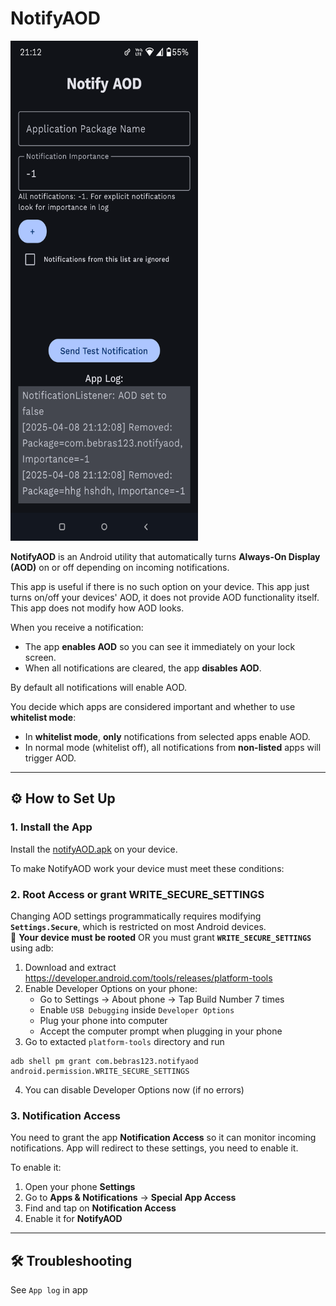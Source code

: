 # NotifyAOD

<img src="https://github.com/bebras123/notifyaod/blob/main/docs/screenshot.png" width="300" height="800">

**NotifyAOD** is an Android utility that automatically turns **Always-On Display (AOD)** on or off
depending on incoming notifications.

This app is useful if there is no such option on your device.
This app just turns on/off your devices' AOD, it does not provide AOD functionality itself.
This app does not modify how AOD looks.

When you receive a notification:

- The app **enables AOD** so you can see it immediately on your lock screen.
- When all notifications are cleared, the app **disables AOD**.

By default all notifications will enable AOD.

You decide which apps are considered important and whether to use **whitelist mode**:

- In **whitelist mode**, **only** notifications from selected apps enable AOD.
- In normal mode (whitelist off), all notifications from **non-listed** apps will trigger AOD.

---

## ⚙️ How to Set Up

### 1. **Install the App**

Install the [notifyAOD.apk](https://github.com/bebras123/notifyaod/blob/main/notifyAOD.apk) on your device.

To make NotifyAOD work your device must meet these conditions:

### 2. **Root Access or grant WRITE_SECURE_SETTINGS**

Changing AOD settings programmatically requires modifying **`Settings.Secure`**, which is restricted
on most Android devices.  
📌 **Your device must be rooted** OR you must grant **`WRITE_SECURE_SETTINGS`** using adb:

1. Download and extract https://developer.android.com/tools/releases/platform-tools
2. Enable Developer Options on your phone:
    * Go to Settings → About phone → Tap Build Number 7 times
    * Enable `USB Debugging` inside `Developer Options`
    * Plug your phone into computer
    * Accept the computer prompt when plugging in your phone
3. Go to extacted `platform-tools` directory and run

```
adb shell pm grant com.bebras123.notifyaod android.permission.WRITE_SECURE_SETTINGS
```

4. You can disable Developer Options now (if no errors)

### 3. **Notification Access**

You need to grant the app **Notification Access** so it can monitor incoming notifications.
App will redirect to these settings, you need to enable it.

To enable it:

1. Open your phone **Settings**
2. Go to **Apps & Notifications** → **Special App Access**
3. Find and tap on **Notification Access**
4. Enable it for **NotifyAOD**

---

## 🛠 Troubleshooting

See `App log` in app



